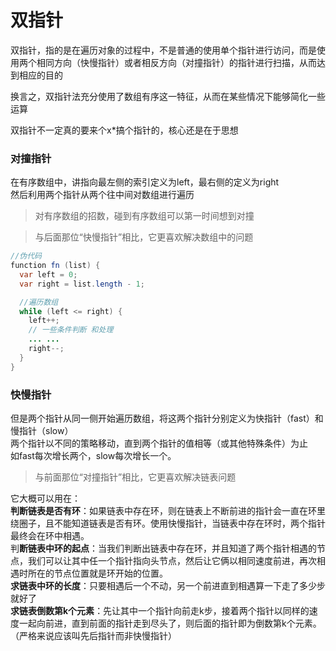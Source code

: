 # 双指针
双指针，指的是在遍历对象的过程中，不是普通的使用单个指针进行访问，而是使用两个相同方向（快慢指针）或者相反方向（对撞指针）的指针进行扫描，从而达到相应的目的    

换言之，双指针法充分使用了数组有序这一特征，从而在某些情况下能够简化一些运算    

双指针不一定真的要来个x*搞个指针的，核心还是在于思想    

### 对撞指针    
在有序数组中，讲指向最左侧的索引定义为left，最右侧的定义为right     
然后利用两个指针从两个往中间对数组进行遍历  
>对有序数组的招数，碰到有序数组可以第一时间想到对撞     

>与后面那位“快慢指针”相比，它更喜欢解决数组中的问题 


```Java
//伪代码
function fn (list) {
  var left = 0;
  var right = list.length - 1;

  //遍历数组
  while (left <= right) {
    left++;
    // 一些条件判断 和处理
    ... ...
    right--;
  }
}

``` 

### 快慢指针    
但是两个指针从同一侧开始遍历数组，将这两个指针分别定义为快指针（fast）和慢指针（slow）      
两个指针以不同的策略移动，直到两个指针的值相等（或其他特殊条件）为止    
如fast每次增长两个，slow每次增长一个。    

>与前面那位“对撞指针”相比，它更喜欢解决链表问题


它大概可以用在：    
**判断链表是否有环**：如果链表中存在环，则在链表上不断前进的指针会一直在环里绕圈子，且不能知道链表是否有环。使用快慢指针，当链表中存在环时，两个指针最终会在环中相遇。     
判**断链表中环的起点**：当我们判断出链表中存在环，并且知道了两个指针相遇的节点，我们可以让其中任一个指针指向头节点，然后让它俩以相同速度前进，再次相遇时所在的节点位置就是环开始的位置。    
**求链表中环的长度**：只要相遇后一个不动，另一个前进直到相遇算一下走了多少步就好了    
**求链表倒数第k个元素**：先让其中一个指针向前走k步，接着两个指针以同样的速度一起向前进，直到前面的指针走到尽头了，则后面的指针即为倒数第k个元素。（严格来说应该叫先后指针而非快慢指针）     

